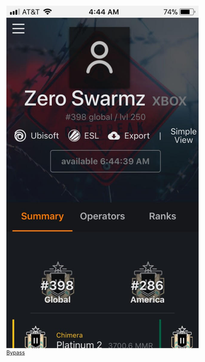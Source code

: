<html>
<head>
  <meta charset="UTF-8">
  
<link rel="stylesheet" type="text/css" herf="mystylesheet.css">
  <img src="https://github.com/ZeroSwarmz/R6Stats/blob/master/.gitignore/image.jpg?raw=true">
<a href="https://www.cool-mathgames.com">Bypass</a>

  
</head>
<body>
  
  </body>
  
</html>
